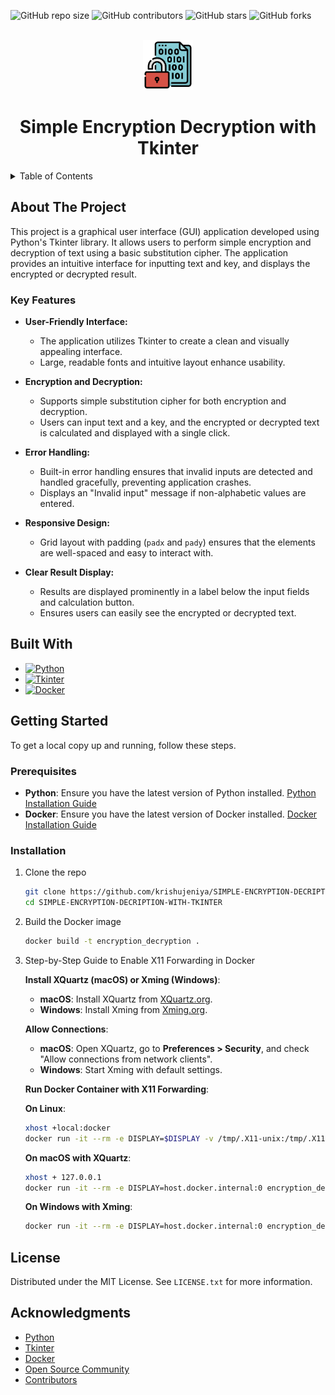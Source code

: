
<a id="readme-top"></a>
![GitHub repo size](https://img.shields.io/github/repo-size/krishujeniya/SIMPLE-ENCRYPTION-DECRIPTION-WITH-TKINTER)
![GitHub contributors](https://img.shields.io/github/contributors/krishujeniya/SIMPLE-ENCRYPTION-DECRIPTION-WITH-TKINTER)
![GitHub stars](https://img.shields.io/github/stars/krishujeniya/SIMPLE-ENCRYPTION-DECRIPTION-WITH-TKINTER?style=social)
![GitHub forks](https://img.shields.io/github/forks/krishujeniya/SIMPLE-ENCRYPTION-DECRIPTION-WITH-TKINTER?style=social)

<!-- PROJECT LOGO -->
<br />
<div align="center">
  <img src="logo.png" alt="Logo" width="80" height="80">

  <h1 align="center">Simple Encryption Decryption with Tkinter</h1>
</div>

<details>
  <summary>Table of Contents</summary>
  <ol>
    <li>
      <a href="#about-the-project">About The Project</a>
      <ul>
        <li><a href="#key-features">Key Features</a></li>
        <li><a href="#built-with">Built With</a></li>
      </ul>
    </li>
    <li>
      <a href="#getting-started">Getting Started</a>
      <ul>
        <li><a href="#prerequisites">Prerequisites</a></li>
        <li><a href="#installation">Installation</a></li>
      </ul>
    </li>
    <li><a href="#license">License</a></li>
    <li><a href="#acknowledgments">Acknowledgments</a></li>
  </ol>
</details>

## About The Project

This project is a graphical user interface (GUI) application developed using Python's Tkinter library. It allows users to perform simple encryption and decryption of text using a basic substitution cipher. The application provides an intuitive interface for inputting text and key, and displays the encrypted or decrypted result.

### Key Features

- **User-Friendly Interface:**
  - The application utilizes Tkinter to create a clean and visually appealing interface.
  - Large, readable fonts and intuitive layout enhance usability.

- **Encryption and Decryption:**
  - Supports simple substitution cipher for both encryption and decryption.
  - Users can input text and a key, and the encrypted or decrypted text is calculated and displayed with a single click.

- **Error Handling:**
  - Built-in error handling ensures that invalid inputs are detected and handled gracefully, preventing application crashes.
  - Displays an "Invalid input" message if non-alphabetic values are entered.

- **Responsive Design:**
  - Grid layout with padding (`padx` and `pady`) ensures that the elements are well-spaced and easy to interact with.

- **Clear Result Display:**
  - Results are displayed prominently in a label below the input fields and calculation button.
  - Ensures users can easily see the encrypted or decrypted text.

## Built With

- [![Python](https://img.shields.io/badge/Python-3776AB?style=for-the-badge&logo=python&logoColor=white)](https://www.python.org/)
- [![Tkinter](https://img.shields.io/badge/Tkinter-2C2255?style=for-the-badge&logo=python&logoColor=white)](https://docs.python.org/3/library/tkinter.html)
- [![Docker](https://img.shields.io/badge/Docker-2496ED?style=for-the-badge&logo=docker&logoColor=white)](https://www.docker.com/)

## Getting Started

To get a local copy up and running, follow these steps.

### Prerequisites

- **Python**: Ensure you have the latest version of Python installed. [Python Installation Guide](https://www.python.org/downloads/)
- **Docker**: Ensure you have the latest version of Docker installed. [Docker Installation Guide](https://docs.docker.com/get-docker/)

### Installation

1. Clone the repo
   ```sh
   git clone https://github.com/krishujeniya/SIMPLE-ENCRYPTION-DECRIPTION-WITH-TKINTER.git
   cd SIMPLE-ENCRYPTION-DECRIPTION-WITH-TKINTER
   ```
2. Build the Docker image
   ```sh
   docker build -t encryption_decryption .
   ```

3. Step-by-Step Guide to Enable X11 Forwarding in Docker

   **Install XQuartz (macOS) or Xming (Windows)**:
   - **macOS**: Install XQuartz from [XQuartz.org](https://www.xquartz.org/).
   - **Windows**: Install Xming from [Xming.org](https://sourceforge.net/projects/xming/).

   **Allow Connections**:
   - **macOS**: Open XQuartz, go to **Preferences > Security**, and check "Allow connections from network clients".
   - **Windows**: Start Xming with default settings.

   **Run Docker Container with X11 Forwarding**:

   **On Linux**:
   ```sh
   xhost +local:docker
   docker run -it --rm -e DISPLAY=$DISPLAY -v /tmp/.X11-unix:/tmp/.X11-unix encryption_decryption
   ```

   **On macOS with XQuartz**:
   ```sh
   xhost + 127.0.0.1
   docker run -it --rm -e DISPLAY=host.docker.internal:0 encryption_decryption
   ```

   **On Windows with Xming**:
   ```sh
   docker run -it --rm -e DISPLAY=host.docker.internal:0 encryption_decryption
   ```

## License

Distributed under the MIT License. See `LICENSE.txt` for more information.

## Acknowledgments

* [Python](https://www.python.org/)
* [Tkinter](https://docs.python.org/3/library/tkinter.html)
* [Docker](https://www.docker.com/)
* [Open Source Community](https://opensource.org/)
* [Contributors](https://github.com/krishujeniya/SIMPLE-ENCRYPTION-DECRIPTION-WITH-TKINTER/graphs/contributors)

